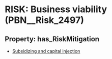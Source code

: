 # RISK: __Business viability__ (PBN__Risk_2497)

## Property: has_RiskMitigation

* [Subsidizing and capital injection](PBN__Mitigation_202)

